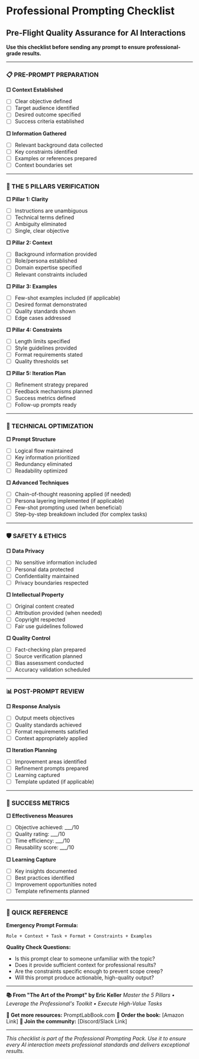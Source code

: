 # Professional Prompting Checklist
## Pre-Flight Quality Assurance for AI Interactions

**Use this checklist before sending any prompt to ensure professional-grade results.**

---

### **📋 PRE-PROMPT PREPARATION**

**□ Context Established**
- [ ] Clear objective defined
- [ ] Target audience identified
- [ ] Desired outcome specified
- [ ] Success criteria established

**□ Information Gathered**
- [ ] Relevant background data collected
- [ ] Key constraints identified
- [ ] Examples or references prepared
- [ ] Context boundaries set

---

### **🎯 THE 5 PILLARS VERIFICATION**

**□ Pillar 1: Clarity**
- [ ] Instructions are unambiguous
- [ ] Technical terms defined
- [ ] Ambiguity eliminated
- [ ] Single, clear objective

**□ Pillar 2: Context**
- [ ] Background information provided
- [ ] Role/persona established
- [ ] Domain expertise specified
- [ ] Relevant constraints included

**□ Pillar 3: Examples**
- [ ] Few-shot examples included (if applicable)
- [ ] Desired format demonstrated
- [ ] Quality standards shown
- [ ] Edge cases addressed

**□ Pillar 4: Constraints**
- [ ] Length limits specified
- [ ] Style guidelines provided
- [ ] Format requirements stated
- [ ] Quality thresholds set

**□ Pillar 5: Iteration Plan**
- [ ] Refinement strategy prepared
- [ ] Feedback mechanisms planned
- [ ] Success metrics defined
- [ ] Follow-up prompts ready

---

### **🔧 TECHNICAL OPTIMIZATION**

**□ Prompt Structure**
- [ ] Logical flow maintained
- [ ] Key information prioritized
- [ ] Redundancy eliminated
- [ ] Readability optimized

**□ Advanced Techniques**
- [ ] Chain-of-thought reasoning applied (if needed)
- [ ] Persona layering implemented (if applicable)
- [ ] Few-shot prompting used (when beneficial)
- [ ] Step-by-step breakdown included (for complex tasks)

---

### **🛡️ SAFETY & ETHICS**

**□ Data Privacy**
- [ ] No sensitive information included
- [ ] Personal data protected
- [ ] Confidentiality maintained
- [ ] Privacy boundaries respected

**□ Intellectual Property**
- [ ] Original content created
- [ ] Attribution provided (when needed)
- [ ] Copyright respected
- [ ] Fair use guidelines followed

**□ Quality Control**
- [ ] Fact-checking plan prepared
- [ ] Source verification planned
- [ ] Bias assessment conducted
- [ ] Accuracy validation scheduled

---

### **📊 POST-PROMPT REVIEW**

**□ Response Analysis**
- [ ] Output meets objectives
- [ ] Quality standards achieved
- [ ] Format requirements satisfied
- [ ] Context appropriately applied

**□ Iteration Planning**
- [ ] Improvement areas identified
- [ ] Refinement prompts prepared
- [ ] Learning captured
- [ ] Template updated (if applicable)

---

### **🎯 SUCCESS METRICS**

**□ Effectiveness Measures**
- [ ] Objective achieved: ___/10
- [ ] Quality rating: ___/10
- [ ] Time efficiency: ___/10
- [ ] Reusability score: ___/10

**□ Learning Capture**
- [ ] Key insights documented
- [ ] Best practices identified
- [ ] Improvement opportunities noted
- [ ] Template refinements planned

---

### **📝 QUICK REFERENCE**

**Emergency Prompt Formula:**
```
Role + Context + Task + Format + Constraints + Examples
```

**Quality Check Questions:**
- Is this prompt clear to someone unfamiliar with the topic?
- Does it provide sufficient context for professional results?
- Are the constraints specific enough to prevent scope creep?
- Will this prompt produce actionable, high-quality output?

---

**📚 From "The Art of the Prompt" by Eric Keller**
*Master the 5 Pillars • Leverage the Professional's Toolkit • Execute High-Value Tasks*

**🔗 Get more resources:** PromptLabBook.com
**📖 Order the book:** [Amazon Link]
**💬 Join the community:** [Discord/Slack Link]

---

*This checklist is part of the Professional Prompting Pack. Use it to ensure every AI interaction meets professional standards and delivers exceptional results.*
